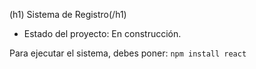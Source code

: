 (h1) Sistema de Registro(/h1)

- Estado del proyecto: En construcción.

Para ejecutar el sistema, debes poner:
```npm install react```
